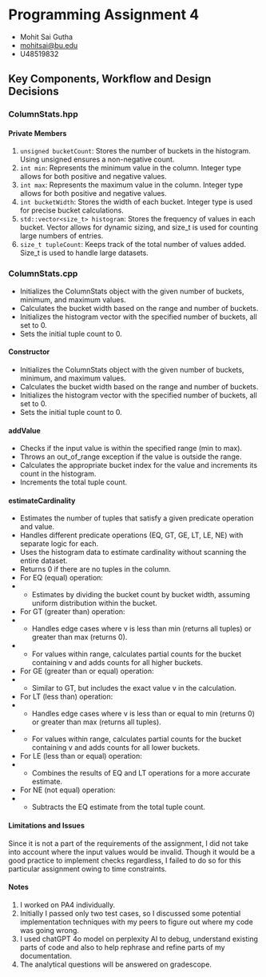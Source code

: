 # Programming Assignment 4

- Mohit Sai Gutha  
- mohitsai@bu.edu  
- U48519832

## Key Components, Workflow and Design Decisions

### ColumnStats.hpp

#### Private Members

1. `unsigned bucketCount`: Stores the number of buckets in the histogram. Using unsigned ensures a non-negative count.
2. `int min`: Represents the minimum value in the column. Integer type allows for both positive and negative values.
3. `int max`: Represents the maximum value in the column. Integer type allows for both positive and negative values.
4. `int bucketWidth`: Stores the width of each bucket. Integer type is used for precise bucket calculations.
5. `std::vector<size_t> histogram`: Stores the frequency of values in each bucket. Vector allows for dynamic sizing, and size_t is used for counting large numbers of entries.
6. `size_t tupleCount`: Keeps track of the total number of values added. Size_t is used to handle large datasets.

### ColumnStats.cpp

- Initializes the ColumnStats object with the given number of buckets, minimum, and maximum values.
- Calculates the bucket width based on the range and number of buckets.
- Initializes the histogram vector with the specified number of buckets, all set to 0.
- Sets the initial tuple count to 0.

#### Constructor

- Initializes the ColumnStats object with the given number of buckets, minimum, and maximum values.
- Calculates the bucket width based on the range and number of buckets.
- Initializes the histogram vector with the specified number of buckets, all set to 0.
- Sets the initial tuple count to 0.


#### addValue

- Checks if the input value is within the specified range (min to max).
- Throws an out_of_range exception if the value is outside the range.
- Calculates the appropriate bucket index for the value and increments its count in the histogram.
- Increments the total tuple count.


#### estimateCardinality

- Estimates the number of tuples that satisfy a given predicate operation and value.
- Handles different predicate operations (EQ, GT, GE, LT, LE, NE) with separate logic for each.
- Uses the histogram data to estimate cardinality without scanning the entire dataset.
- Returns 0 if there are no tuples in the column.
- For EQ (equal) operation:
- - Estimates by dividing the bucket count by bucket width, assuming uniform distribution within the bucket.
- For GT (greater than) operation:
- - Handles edge cases where v is less than min (returns all tuples) or greater than max (returns 0).
- - For values within range, calculates partial counts for the bucket containing v and adds counts for all higher buckets.
- For GE (greater than or equal) operation:
- - Similar to GT, but includes the exact value v in the calculation.
- For LT (less than) operation:
- - Handles edge cases where v is less than or equal to min (returns 0) or greater than max (returns all tuples).
- - For values within range, calculates partial counts for the bucket containing v and adds counts for all lower buckets.
- For LE (less than or equal) operation:
- - Combines the results of EQ and LT operations for a more accurate estimate.
- For NE (not equal) operation:
- - Subtracts the EQ estimate from the total tuple count.

#### Limitations and Issues
Since it is not a part of the requirements of the assignment, I did not take into account where the input values would be invalid. Though it would be a good practice to implement checks regardless, I failed to do so for this particular assignment owing to time constraints. 


#### Notes

1. I worked on PA4 individually.
2. Initially I passed only two test cases, so I discussed some potential implementation techniques with my peers to figure out where my code was going wrong.
3. I used chatGPT 4o model on perplexity AI to debug, understand existing parts of code and also to help rephrase and refine parts of my documentation.
4. The analytical questions will be answered on gradescope.